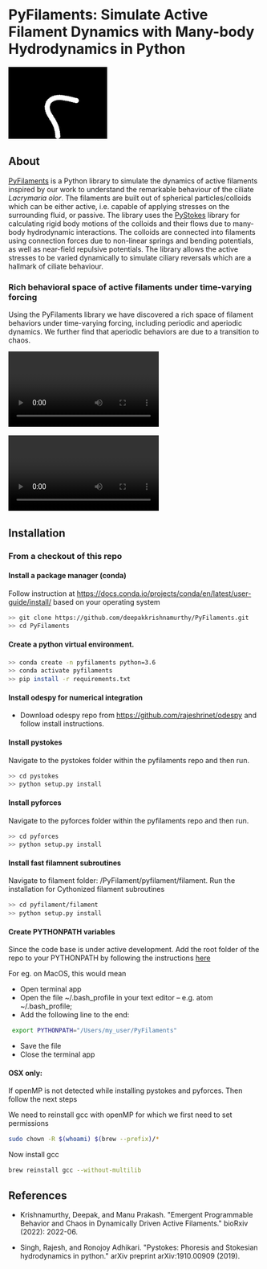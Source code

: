# PyFilaments: Simulate Active Filament Dynamics with Many-body Hydrodynamics in Python

![Image](https://github.com/deepakkrishnamurthy/PyFilaments/blob/master/examples/sample_videos/Wiggly_I_FINAL_AdobeExpress.gif)

## About 

[PyFilaments](https://github.com/deepakkrishnamurthy/PyFilaments) is a Python library to simulate the dynamics of active filaments inspired by our work to understand the remarkable behaviour of the ciliate *Lacrymaria olor*. The filaments are built out of spherical particles/colloids which can be either active, i.e. capable of applying stresses on the surrounding fluid, or passive. The library uses the [PyStokes](https://gitlab.com/rajeshrinet/pystokes) library for calculating rigid body motions of the colloids and their flows due to many-body hydrodynamic interactions. The colloids are connected into filaments using connection forces due to non-linear springs and bending potentials, as well as near-field repulsive potentials. The library allows the active stresses to be varied dynamically to simulate ciliary reversals which are a hallmark of ciliate behaviour. 

### Rich behavioral space of active filaments under time-varying forcing
Using the PyFilaments library we have discovered a rich space of filament behaviors under time-varying forcing, including periodic and aperiodic dynamics. We further find that aperiodic behaviors are due to a transition to chaos.

![Image](https://github.com/deepakkrishnamurthy/PyFilaments/blob/master/examples/sample_videos/PeriodicDynamics.mp4)

![Image](https://github.com/deepakkrishnamurthy/PyFilaments/blob/master/examples/sample_videos/AperiodicDynamics.mp4)

## Installation

### From a checkout of this repo

#### Install a package manager (conda)
  Follow instruction at https://docs.conda.io/projects/conda/en/latest/user-guide/install/ based on your operating system
  
```bash
>> git clone https://github.com/deepakkrishnamurthy/PyFilaments.git
>> cd PyFilaments
```
#### Create a python virtual environment.
```bash
>> conda create -n pyfilaments python=3.6
>> conda activate pyfilaments
>> pip install -r requirements.txt

```
#### Install odespy for numerical integration

- Download odespy repo from https://github.com/rajeshrinet/odespy and follow install instructions.

#### Install pystokes

Navigate to the pystokes folder within the pyfilaments repo and then run.
```bash
>> cd pystokes
>> python setup.py install
```
#### Install pyforces

Navigate to the pyforces folder within the pyfilaments repo and then run.
```bash
>> cd pyforces
>> python setup.py install
```

#### Install fast filamnent subroutines

Navigate to filament folder: /PyFilament/pyfilament/filament.
Run the installation for Cythonized filament subroutines
```bash
>> cd pyfilament/filament
>> python setup.py install
```

#### Create PYTHONPATH variables
Since the code base is under active development. Add the root folder of the repo to your PYTHONPATH by following the instructions [here](https://bic-berkeley.github.io/psych-214-fall-2016/using_pythonpath.html)

For eg. on MacOS, this would mean
- Open terminal app
- Open the file ~/.bash_profile in your text editor – e.g. atom ~/.bash_profile;
- Add the following line to the end:
```bash
 export PYTHONPATH="/Users/my_user/PyFilaments"
```
- Save the file
- Close the terminal app


#### OSX only: 
If openMP is not detected while installing pystokes and pyforces. Then follow the next steps

We need to reinstall gcc with openMP for which we first need to set permissions
```bash
sudo chown -R $(whoami) $(brew --prefix)/*
```
Now install gcc
```bash
brew reinstall gcc --without-multilib
```

## References

- Krishnamurthy, Deepak, and Manu Prakash. "Emergent Programmable Behavior and Chaos in Dynamically Driven Active Filaments." bioRxiv (2022): 2022-06.

- Singh, Rajesh, and Ronojoy Adhikari. "Pystokes: Phoresis and Stokesian hydrodynamics in python." arXiv preprint arXiv:1910.00909 (2019).





